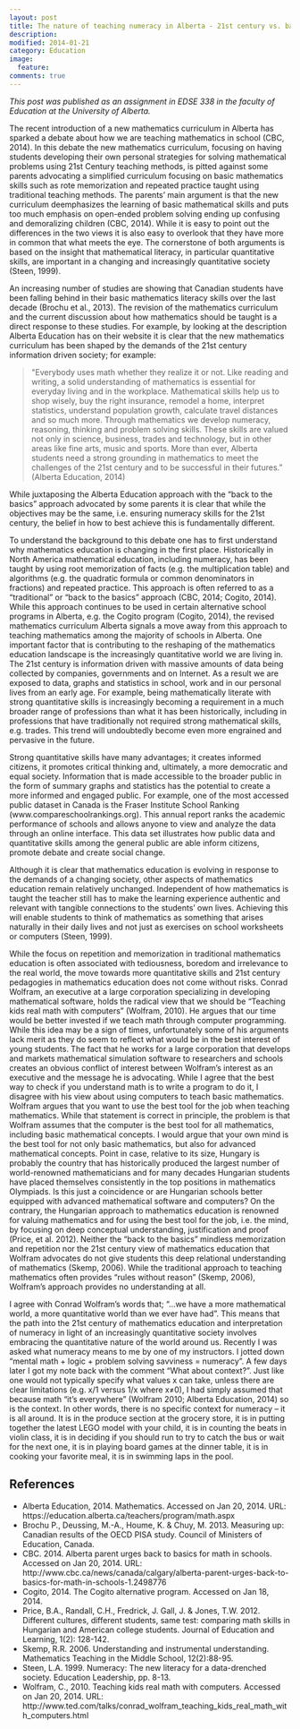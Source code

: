 ```yaml
---
layout: post
title: The nature of teaching numeracy in Alberta - 21st century vs. back to basics learning strategies
description: 
modified: 2014-01-21
category: Education
image:
  feature: 
comments: true  
---
```

<p>
<i>This post was published as an assignment in EDSE 338 in the faculty of Education at the University of Alberta.</i>
</p>

<p>
The recent introduction of a new mathematics curriculum in Alberta has sparked a debate about how we are teaching mathematics in school (CBC, 2014). In this debate the new mathematics curriculum, focusing on having students developing their own personal strategies for solving mathematical problems using 21st Century teaching methods, is pitted against some parents advocating a simplified curriculum focusing on basic mathematics skills such as rote memorization and repeated practice taught using traditional teaching methods. The parents’ main argument is that the new curriculum deemphasizes the learning of basic mathematical skills and puts too much emphasis on open-ended problem solving ending up confusing and demoralizing children (CBC, 2014). While it is easy to point out the differences in the two views it is also easy to overlook that they have more in common that what meets the eye. The cornerstone of both arguments is based on the insight that mathematical literacy, in particular quantitative skills, are important in a changing and increasingly quantitative society (Steen, 1999).
</p>

<p>
An increasing number of studies are showing that Canadian students have been falling behind in their basic mathematics literacy skills over the last decade (Brochu et al., 2013). The revision of the mathematics curriculum and the current discussion about how mathematics should be taught is a direct response to these studies. For example, by looking at the description Alberta Education has on their website it is clear that the new mathematics curriculum has been shaped by the demands of the 21st century information driven society; for example: 
</p>

<p>
<blockquote>
"Everybody uses math whether they realize it or not.  Like reading and writing, a solid understanding of mathematics is essential for everyday living and in the workplace. Mathematical skills help us to shop wisely, buy the right insurance, remodel a home, interpret statistics, understand population growth, calculate travel distances and so much more. Through mathematics we develop numeracy, reasoning, thinking and problem solving skills. These skills are valued not only in science, business, trades and technology, but in other areas like fine arts, music and sports. More than ever, Alberta students need a strong grounding in mathematics to meet the challenges of the 21st century and to be successful in their futures.” (Alberta Education, 2014)
</blockquote>
</p>

<p>
While juxtaposing the Alberta Education approach with the “back to the basics” approach advocated by some parents it is clear that while the objectives may be the same, i.e. ensuring numeracy skills for the 21st century, the belief in how to best achieve this is fundamentally different. 
</p>

<p>
To understand the background to this debate one has to first understand why mathematics education is changing in the first place. Historically in North America mathematical education, including numeracy, has been taught by using root memorization of facts (e.g. the multiplication table) and algorithms (e.g. the quadratic formula or common denominators in fractions) and repeated practice. This approach is often referred to as a “traditional” or “back to the basics” approach (CBC, 2014; Cogito, 2014).  While this approach continues to be used in certain alternative school programs in Alberta, e.g. the Cogito program (Cogito, 2014), the revised mathematics curriculum Alberta signals a move away from this approach to teaching mathematics among the majority of schools in Alberta.
One important factor that is contributing to the reshaping of the mathematics education landscape is the increasingly quantitative world we are living in. The 21st century is information driven with massive amounts of data being collected by companies, governments and on Internet. As a result we are exposed to data, graphs and statistics in school, work and in our personal lives from an early age. For example, being mathematically literate with strong quantitative skills is increasingly becoming a requirement in a much broader range of professions than what it has been historically, including in professions that have traditionally not required strong mathematical skills, e.g. trades. This trend will undoubtedly become even more engrained and pervasive in the future. 
</p>

<p>
Strong quantitative skills have many advantages; it creates informed citizens, it promotes critical thinking and, ultimately, a more democratic and equal society. Information that is made accessible to the broader public in the form of summary graphs and statistics has the potential to create a more informed and engaged public. For example, one of the most accessed public dataset in Canada is the Fraser Institute School Ranking (www.compareschoolrankings.org). This annual report ranks the academic performance of schools and allows anyone to view and analyze the data through an online interface. This data set illustrates how public data and quantitative skills among the general public are able inform citizens, promote debate and create social change.  
</p>

<p>
Although it is clear that mathematics education is evolving in response to the demands of a changing society, other aspects of mathematics education remain relatively unchanged. Independent of how mathematics is taught the teacher still has to make the learning experience authentic and relevant with tangible connections to the students’ own lives.  Achieving this will enable students to think of mathematics as something that arises naturally in their daily lives and not just as exercises on school worksheets or computers (Steen, 1999).
</p>

<p>
While the focus on repetition and memorization in traditional mathematics education is often associated with tediousness, boredom and irrelevance to the real world, the move towards more quantitative skills and 21st century pedagogies in mathematics education does not come without risks. Conrad Wolfram, an executive at a large corporation specializing in developing mathematical software, holds the radical view that we should be “Teaching kids real math with computers” (Wolfram, 2010). He argues that our time would be better invested if we teach math through computer programming. While this idea may be a sign of times, unfortunately some of his arguments lack merit as they do seem to reflect what would be in the best interest of young students. The fact that he works for a large corporation that develops and markets mathematical simulation software to researchers and schools creates an obvious conflict of interest between Wolfram’s interest as an executive and the message he is advocating. While I agree that the best way to check if you understand math is to write a program to do it, I disagree with his view about using computers to teach basic mathematics.  Wolfram argues that you want to use the best tool for the job when teaching mathematics. While that statement is correct in principle, the problem is that Wolfram assumes that the computer is the best tool for all mathematics, including basic mathematical concepts. I would argue that your own mind is the best tool for not only basic mathematics, but also for advanced mathematical concepts. Point in case, relative to its size, Hungary is probably the country that has historically produced the largest number of world-renowned mathematicians and for many decades Hungarian students have placed themselves consistently in the top positions in mathematics Olympiads. Is this just a coincidence or are Hungarian schools better equipped with advanced mathematical software and computers? On the contrary, the Hungarian approach to mathematics education is renowned for valuing mathematics and for using the best tool for the job, i.e. the mind, by focusing on deep conceptual understanding, justification and proof (Price, et al. 2012).  Neither the “back to the basics” mindless memorization and repetition nor the 21st century view of mathematics education that Wolfram advocates do not give students this deep relational understanding of mathematics (Skemp, 2006). While the traditional approach to teaching mathematics often provides “rules without reason” (Skemp, 2006), Wolfram’s approach provides no understanding at all. 
</p>

<p>
I agree with Conrad Wolfram’s words that; “…we have a more mathematical world, a more quantitative world than we ever have had”. This means that the path into the 21st century of mathematics education and interpretation of numeracy in light of an increasingly quantitative society involves embracing the quantitative nature of the world around us. Recently I was asked what numeracy means to me by one of my instructors. I jotted down “mental math + logic + problem solving savviness = numeracy”. A few days later I got my note back with the comment “What about context?”.  Just like one would not typically specify what values x can take, unless there are clear limitations (e.g. x/1 versus 1/x where x≠0), I had simply assumed that because math “it’s everywhere” (Wolfram 2010; Alberta Education, 2014) so is the context. In other words, there is no specific context for numeracy – it is all around. It is in the produce section at the grocery store, it is in putting together the latest LEGO model with your child, it is in counting the beats in violin class, it is in deciding if you should run to try to catch the bus or wait for the next one, it is in playing board games at the dinner table, it is in cooking your favorite meal, it is in swimming laps in the pool.  
</p>
 
<h2>References</h2>
<ul>
<li>Alberta Education, 2014. Mathematics. Accessed on Jan 20, 2014. URL: https://education.alberta.ca/teachers/program/math.aspx</li>
<li>Brochu P., Deussing, M.-A., Houme, K. & Chuy, M. 2013. Measuring up: Canadian results of the OECD PISA study. Council of Ministers of Education, Canada.</li>
<li>CBC. 2014. Alberta parent urges back to basics for math in schools. Accessed on Jan 20, 2014. URL: http://www.cbc.ca/news/canada/calgary/alberta-parent-urges-back-to-basics-for-math-in-schools-1.2498776</li>
<li>Cogito, 2014. The Cogito alternative program. Accessed on Jan 18, 2014.</li>
<li>Price, B.A., Randall, C.H., Fredrick, J. Gall, J. & Jones, T.W. 2012. Different cultures, different students, same test: comparing math skills in Hungarian and American college students. Journal of Education and Learning, 1(2): 128-142.</li>
<li>Skemp, R.R. 2006.  Understanding and instrumental understanding. Mathematics Teaching in the Middle School, 12(2):88-95.</li>
<li>Steen, L.A. 1999. Numeracy: The new literacy for a data-drenched society. Education Leadership, pp. 8-13.</li>
<li>Wolfram, C., 2010. Teaching kids real math with computers. Accessed on Jan 20, 2014. URL: http://www.ted.com/talks/conrad_wolfram_teaching_kids_real_math_with_computers.html </li>
</ul>
